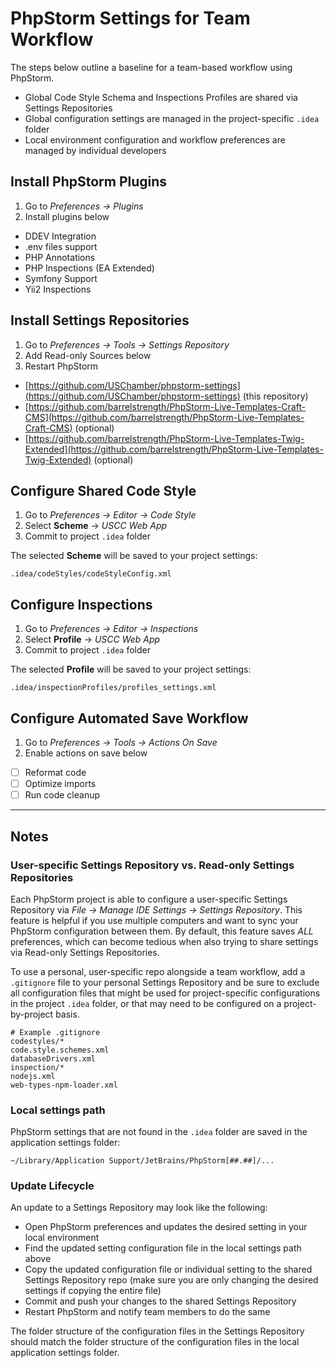 PhpStorm Settings for Team Workflow
==================================

The steps below outline a baseline for a team-based workflow using PhpStorm. 

- Global Code Style Schema and Inspections Profiles are shared via Settings Repositories
- Global configuration settings are managed in the project-specific `.idea` folder
- Local environment configuration and workflow preferences are managed by individual developers

## Install PhpStorm Plugins

1. Go to _Preferences → Plugins_
2. Install plugins below

- DDEV Integration
- .env files support
- PHP Annotations
- PHP Inspections (EA Extended)
- Symfony Support
- Yii2 Inspections

## Install Settings Repositories

1. Go to _Preferences → Tools → Settings Repository_
2. Add Read-only Sources below
3. Restart PhpStorm

- [https://github.com/USChamber/phpstorm-settings](https://github.com/USChamber/phpstorm-settings) (this repository)
- [https://github.com/barrelstrength/PhpStorm-Live-Templates-Craft-CMS](https://github.com/barrelstrength/PhpStorm-Live-Templates-Craft-CMS) (optional)
- [https://github.com/barrelstrength/PhpStorm-Live-Templates-Twig-Extended](https://github.com/barrelstrength/PhpStorm-Live-Templates-Twig-Extended) (optional)

## Configure Shared Code Style

1. Go to _Preferences → Editor → Code Style_
2. Select **Scheme** → _USCC Web App_
3. Commit to project `.idea` folder 

The selected **Scheme** will be saved to your project settings:

```
.idea/codeStyles/codeStyleConfig.xml
```

## Configure Inspections

1. Go to _Preferences → Editor → Inspections_
2. Select **Profile** → _USCC Web App_
3. Commit to project `.idea` folder

The selected **Profile** will be saved to your project settings:

```
.idea/inspectionProfiles/profiles_settings.xml
```

## Configure Automated Save Workflow

1. Go to _Preferences → Tools → Actions On Save_
2. Enable actions on save below

- [ ] Reformat code
- [ ] Optimize imports
- [ ] Run code cleanup

----

## Notes

### User-specific Settings Repository vs. Read-only Settings Repositories

Each PhpStorm project is able to configure a user-specific Settings Repository via _File → Manage IDE Settings → Settings Repository_. This feature is helpful if you use multiple computers and want to sync your PhpStorm configuration between them. By default, this feature saves _ALL_ preferences, which can become tedious when also trying to share settings via Read-only Settings Repositories. 

To use a personal, user-specific repo alongside a team workflow, add a `.gitignore` file to your personal Settings Repository and be sure to exclude all configuration files that might be used for project-specific configurations in the project `.idea` folder, or that may need to be configured on a project-by-project basis. 

```
# Example .gitignore
codestyles/*
code.style.schemes.xml
databaseDrivers.xml
inspection/*
nodejs.xml
web-types-npm-loader.xml
```

### Local settings path 

PhpStorm settings that are not found in the `.idea` folder are saved in the application settings folder: 

```
~/Library/Application Support/JetBrains/PhpStorm[##.##]/...
```

### Update Lifecycle

An update to a Settings Repository may look like the following:

- Open PhpStorm preferences and updates the desired setting in your local environment
- Find the updated setting configuration file in the local settings path above
- Copy the updated configuration file or individual setting to the shared Settings Repository repo (make sure you are only changing the desired settings if copying the entire file)
- Commit and push your changes to the shared Settings Repository
- Restart PhpStorm and notify team members to do the same

The folder structure of the configuration files in the Settings Repository should match the folder structure of the configuration files in the local application settings folder.
